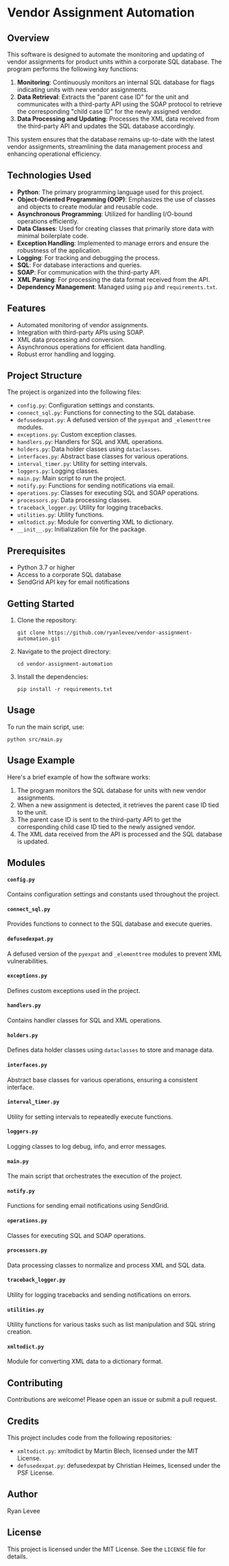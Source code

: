 # Vendor Assignment Automation

## Overview

This software is designed to automate the monitoring and updating of vendor assignments for product units within a corporate SQL database. The program performs the following key functions:

1.  **Monitoring**: Continuously monitors an internal SQL database for flags indicating units with new vendor assignments.
2.  **Data Retrieval**: Extracts the "parent case ID" for the unit and communicates with a third-party API using the SOAP protocol to retrieve the corresponding "child case ID" for the newly assigned vendor.
3.  **Data Processing and Updating**: Processes the XML data received from the third-party API and updates the SQL database accordingly.

This system ensures that the database remains up-to-date with the latest vendor assignments, streamlining the data management process and enhancing operational efficiency.

## Technologies Used

- **Python**: The primary programming language used for this project.
- **Object-Oriented Programming (OOP)**: Emphasizes the use of classes and objects to create modular and reusable code.
- **Asynchronous Programming**: Utilized for handling I/O-bound operations efficiently.
- **Data Classes**: Used for creating classes that primarily store data with minimal boilerplate code.
- **Exception Handling**: Implemented to manage errors and ensure the robustness of the application.
- **Logging**: For tracking and debugging the process.
- **SQL**: For database interactions and queries.
- **SOAP**: For communication with the third-party API.
- **XML Parsing**: For processing the data format received from the API.
- **Dependency Management**: Managed using `pip` and `requirements.txt`.

## Features

- Automated monitoring of vendor assignments.
- Integration with third-party APIs using SOAP.
- XML data processing and conversion.
- Asynchronous operations for efficient data handling.
- Robust error handling and logging.

## Project Structure

The project is organized into the following files:

- `config.py`: Configuration settings and constants.
- `connect_sql.py`: Functions for connecting to the SQL database.
- `defusedexpat.py`: A defused version of the `pyexpat` and `_elementtree` modules.
- `exceptions.py`: Custom exception classes.
- `handlers.py`: Handlers for SQL and XML operations.
- `holders.py`: Data holder classes using `dataclasses`.
- `interfaces.py`: Abstract base classes for various operations.
- `interval_timer.py`: Utility for setting intervals.
- `loggers.py`: Logging classes.
- `main.py`: Main script to run the project.
- `notify.py`: Functions for sending notifications via email.
- `operations.py`: Classes for executing SQL and SOAP operations.
- `processors.py`: Data processing classes.
- `traceback_logger.py`: Utility for logging tracebacks.
- `utilities.py`: Utility functions.
- `xmltodict.py`: Module for converting XML to dictionary.
- `__init__.py`: Initialization file for the package.

## Prerequisites

- Python 3.7 or higher
- Access to a corporate SQL database
- SendGrid API key for email notifications

## Getting Started

1.  Clone the repository:
    
        git clone https://github.com/ryanlevee/vendor-assignment-automation.git
    
2.  Navigate to the project directory:
    
        cd vendor-assignment-automation
    
3.  Install the dependencies:
    
        pip install -r requirements.txt

## Usage

To run the main script, use:

    python src/main.py

## Usage Example

Here's a brief example of how the software works:

1.  The program monitors the SQL database for units with new vendor assignments.
2.  When a new assignment is detected, it retrieves the parent case ID tied to the unit.
3.  The parent case ID is sent to the third-party API to get the corresponding child case ID tied to the newly assigned vendor.
4.  The XML data received from the API is processed and the SQL database is updated.

## Modules

#### `config.py`

Contains configuration settings and constants used throughout the project.

#### `connect_sql.py`

Provides functions to connect to the SQL database and execute queries.

#### `defusedexpat.py`

A defused version of the `pyexpat` and `_elementtree` modules to prevent XML vulnerabilities.

#### `exceptions.py`

Defines custom exceptions used in the project.

#### `handlers.py`

Contains handler classes for SQL and XML operations.

#### `holders.py`

Defines data holder classes using `dataclasses` to store and manage data.

#### `interfaces.py`

Abstract base classes for various operations, ensuring a consistent interface.

#### `interval_timer.py`

Utility for setting intervals to repeatedly execute functions.

#### `loggers.py`

Logging classes to log debug, info, and error messages.

#### `main.py`

The main script that orchestrates the execution of the project.

#### `notify.py`

Functions for sending email notifications using SendGrid.

#### `operations.py`

Classes for executing SQL and SOAP operations.

#### `processors.py`

Data processing classes to normalize and process XML and SQL data.

#### `traceback_logger.py`

Utility for logging tracebacks and sending notifications on errors.

#### `utilities.py`

Utility functions for various tasks such as list manipulation and SQL string creation.

#### `xmltodict.py`

Module for converting XML data to a dictionary format.

Contributing
------------

Contributions are welcome! Please open an issue or submit a pull request.

Credits
-------

This project includes code from the following repositories:

*   `xmltodict.py`: xmltodict by Martin Blech, licensed under the MIT License.
*   `defusedexpat.py`: defusedexpat by Christian Heimes, licensed under the PSF License.

Author
------

Ryan Levee

License
-------

This project is licensed under the MIT License. See the `LICENSE` file for details.


